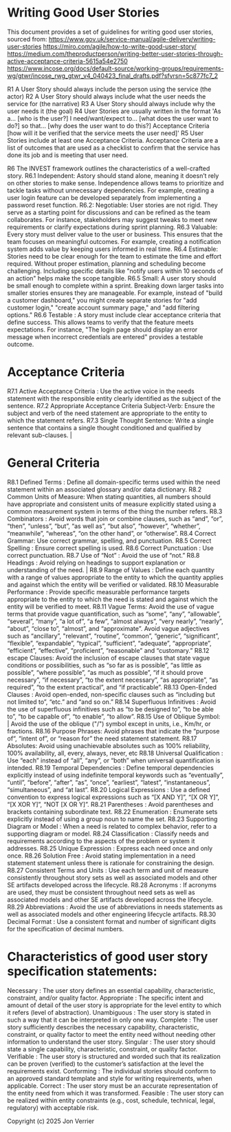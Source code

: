 # Writing Good User Stories

This document provides a set of guidelines for writing good user stories, sourced from:
https://www.gov.uk/service-manual/agile-delivery/writing-user-stories 
https://miro.com/agile/how-to-write-good-user-story/ 
https://medium.com/theproductperson/writing-better-user-stories-through-active-acceptance-criteria-5615a54e2750
https://www.incose.org/docs/default-source/working-groups/requirements-wg/gtwr/incose_rwg_gtwr_v4_040423_final_drafts.pdf?sfvrsn=5c877fc7_2

R1 A User Story should always include the person using the service (the actor)
R2 A User Story should always include what the user needs the service for (the narrative)
R3 A User Story should always include why the user needs it (the goal)
R4 User Stories are usually written in the format 'As a… [who is the user?] I need/want/expect to… [what does the user want to do?] so that… [why does the user want to do this?] Acceptance Criteria [how will it be verified that the service meets the user need]'
R5 User Stories include at least one Acceptance Criteria. Acceptance Criteria are a list of outcomes that are used as a checklist to confirm that the service has done its job and is meeting that user need.

R6 The INVEST framework outlines the characteristics of a well-crafted story.
R6.1 Independent: Astory should stand alone, meaning it doesn’t rely on other stories to make sense. Independence allows teams to prioritize and tackle tasks without unnecessary dependencies. For example, creating a user login feature can be developed separately from implementing a password reset function.
R6.2: Negotiable: User stories are not rigid. They serve as a starting point for discussions and can be refined as the team collaborates. For instance, stakeholders may suggest tweaks to meet new requirements or clarify expectations during sprint planning.
R6.3 Valuable: Every story must deliver value to the user or business. This ensures that the team focuses on meaningful outcomes. For example, creating a notification system adds value by keeping users informed in real time.
R6.4 Estimable: Stories need to be clear enough for the team to estimate the time and effort required. Without proper estimation, planning and scheduling become challenging. Including specific details like "notify users within 10 seconds of an action" helps make the scope tangible.
R6.5 Small: A user story should be small enough to complete within a sprint. Breaking down larger tasks into smaller stories ensures they are manageable. For example, instead of "build a customer dashboard," you might create separate stories for "add customer login," "create account summary page," and "add filtering options."
R6.6 Testable : A story must include clear acceptance criteria that define success. This allows teams to verify that the feature meets expectations. For instance, "The login page should display an error message when incorrect credentials are entered" provides a testable outcome.


# Acceptance Criteria
R7.1 Active Acceptance Criteria : Use the active voice in the needs statement with the responsible entity clearly identified as the subject of the sentence. 
R7.2 Appropriate Acceptance Criteria Subject-Verb: Ensure the subject and verb of the need statement are appropriate to the entity to which the statement refers.
R7.3 Single Thought Sentence: Write a single sentence that contains a single thought conditioned and qualified by relevant sub-clauses. |

# General Criteria
R8.1 Defined Terms : Define all domain-specific terms used within the need statement within an associated glossary and/or data dictionary.
R8.2 Common Units of Measure: When stating quantities, all numbers should have appropriate and consistent units of measure explicitly stated using a common measurement system in terms of the thing the number refers.
R8.3 Combinators : Avoid words that join or combine clauses, such as “and”, “or”, “then”, “unless”, “but”, “as well as”, “but also”, “however”, “whether”, “meanwhile”, “whereas”, “on the other hand”, or “otherwise”. 
R8.4 Correct Grammar: Use correct grammar, spelling, and punctuation. 
R8.5 Correct Spelling : Ensure correct spelling is used.
R8.6 Correct Punctuation : Use correct punctuation.
R8.7 Use of “Not” : Avoid the use of “not.”
R8.8 Headings : Avoid relying on headings to support explanation or understanding of the need. |
R8.9 Range of Values : Define each quantity with a range of values appropriate to the entity to which the quantity applies and against which the entity will be verified or validated.
R8.10 Measurable Performance : Provide specific measurable performance targets appropriate to the entity to which the need is stated and against which the entity will be verified to meet.
R8.11 Vague Terms: Avoid the use of vague terms that provide vague quantification, such as “some”, “any”, “allowable”, “several”, “many”, “a lot of”, “a few”, “almost always”, “very nearly”, “nearly”, “about”, “close to”, “almost”, and “approximate”. Avoid vague adjectives such as “ancillary”, "relevant”, “routine”, “common”, “generic”, “significant”, “flexible”, “expandable”, “typical”, “sufficient”, “adequate”, “appropriate”, “efficient”, “effective”, “proficient”, “reasonable” and “customary.”
R8.12 escape Clauses: Avoid the inclusion of escape clauses that state vague conditions or possibilities, such as “so far as is possible”, “as little as possible”, “where possible”, “as much as possible”, “if it should prove necessary”, “if necessary”, “to the extent necessary”, “as appropriate”, “as required”, “to the extent practical”, and “if practicable”.
R8.13 Open-Ended Clauses : Avoid open-ended, non-specific clauses such as “including but not limited to”, “etc.” and “and so on.”
R8.14 Superfluous Infinitives : Avoid the use of superfluous infinitives such as “to be designed to”, “to be able to”, “to be capable of”, “to enable”, “to allow”. 
R8.15 Use of Oblique Symbol:    | Avoid the use of the oblique ("/") symbol except in units, i.e., Km/hr, or fractions. 
R8.16 Purpose Phrases: Avoid phrases that indicate the “purpose of“, “intent of”, or “reason for” the need statement statement. 
R8.17 Absolutes: Avoid using unachievable absolutes such as 100% reliability, 100% availability, all, every, always, never, etc
R8.18 Universal Qualification : Use “each” instead of “all”, “any”, or “both” when universal quantification is intended.
R8.19 Temporal Dependencies : Define temporal dependencies explicitly instead of using indefinite temporal keywords such as “eventually”, “until”, “before”, “after”, “as”, “once”, “earliest”, “latest”, “instantaneous”, “simultaneous”, and “at last”. 
R8.20 Logical Expressions : Use a defined convention to express logical expressions such as “[X AND Y]”, “[X OR Y]”, “[X XOR Y]”, “NOT [X OR Y]”. 
R8.21 Parentheses : Avoid parentheses and brackets containing subordinate text. 
R8.22 Enumeration : Enumerate sets explicitly instead of using a group noun to name the set. 
R8.23 Supporting Diagram or Model : When a need is related to complex behavior, refer to a supporting diagram or model. 
R8.24 Classification  : Classify needs and requirements according to the aspects of the problem or system it addresses. 
R8.25 Unique Expression : Express each need once and only once. 
R8.26 Solution Free : Avoid stating implementation in a need statement statement unless there is rationale for constraining the design. 
R8.27 Consistent Terms and Units : Use each term and unit of measure consistently throughout story sets as well as associated models and other SE artifacts developed across the lifecycle.
R8.28 Acronyms : If acronyms are used, they must be consistent throughout need sets as well as associated models and other SE artifacts developed across the lifecycle.
R8.29 Abbreviations : Avoid the use of abbreviations in needs statements as well as associated models and other engineering lifecycle artifacts.
R8.30 Decimal Format : Use a consistent format and number of significant digits for the specification of decimal numbers.

# Characteristics of good user story specification statements:
Necessary : The user story defines an essential capability, characteristic, constraint, and/or quality factor.
Appropriate : The specific intent and amount of detail of the user story is appropriate for the level entity to which it refers (level of abstraction).
Unambiguous : The user story is stated in such a way that it can be interpreted in only one way.
Complete : The user story sufficiently describes the necessary capability, characteristic, constraint, or quality factor to meet the entity need without needing other information to understand the user story. 
Singular : The user story should state a single capability, characteristic, constraint, or quality factor. 
Verifiable : The user story is structured and worded such that its realization can be proven (verified) to the customer’s satisfaction at the level the requirements exist. 
Conforming : The individual stories should conform to an approved standard template and style for writing requirements, when applicable. 
Correct : The user story must be an accurate representation of the entity need from which it was transformed. 
Feasible : The user story can be realized within entity constraints (e.g., cost, schedule, technical, legal, regulatory) with acceptable risk. 


Copyright (c) 2025 Jon Verrier